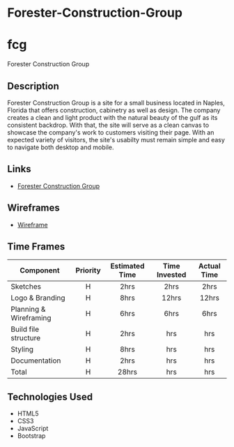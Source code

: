 # Forester-Construction-Group
# fcg
Forester Construction Group

## Description

Forester Construction Group is a site for a small business located in Naples, Florida that offers construction, cabinetry as well as design. The company creates a clean and light product with the natural beauty of the gulf as its consistent backdrop. With that, the site will serve as a clean canvas to showcase the company's work to customers visiting their page. With an expected variety of visitors, the site's usabilty must remain simple and easy to navigate both desktop and mobile. 

## Links
- [Forester Construction Group]()

## Wireframes
- [Wireframe](https://xd.adobe.com/view/de45d3c2-5f75-495d-6e1c-dcea1bd955be-a874/?fullscreen)


## Time Frames

| Component                       | Priority | Estimated Time | Time Invested | Actual Time |
| ------------------------------- | :------: | :------------:  | :-----------:  | :---------: |
| Sketches                        |    H     |      2hrs       |      2hrs      |     2hrs    |
| Logo & Branding                 |    H     |      8hrs       |      12hrs     |     12hrs   |
| Planning & Wireframing          |    H     |      6hrs       |      6hrs      |     6hrs    |
| Build file structure            |    H     |      2hrs       |      hrs       |     hrs     |
| Styling                         |    H     |      8hrs       |      hrs       |     hrs     |
| Documentation                   |    H     |      2hrs       |      hrs       |     hrs     |
| Total                           |    H     |      28hrs       |      hrs      |     hrs     |

## Technologies Used
- HTML5
- CSS3
- JavaScript
- Bootstrap 